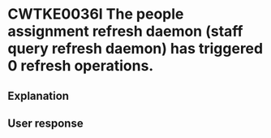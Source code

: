 # CWTKE0036I The people assignment refresh daemon (staff query refresh daemon) has triggered 0 refresh operations.

## Explanation

## User response